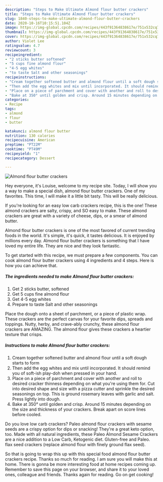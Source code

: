 ```yaml
---
description: "Steps to Make Ultimate Almond flour butter crackers"
title: "Steps to Make Ultimate Almond flour butter crackers"
slug: 1840-steps-to-make-ultimate-almond-flour-butter-crackers
date: 2020-10-16T10:15:51.104Z
image: https://img-global.cpcdn.com/recipes/443f91364838617e/751x532cq70/almond-flour-butter-crackers-recipe-main-photo.jpg
thumbnail: https://img-global.cpcdn.com/recipes/443f91364838617e/751x532cq70/almond-flour-butter-crackers-recipe-main-photo.jpg
cover: https://img-global.cpcdn.com/recipes/443f91364838617e/751x532cq70/almond-flour-butter-crackers-recipe-main-photo.jpg
author: Violet Lee
ratingvalue: 4.7
reviewcount: 3
recipeingredient:
- "2 sticks butter softened"
- "5 cups fine almond flour"
- "4-5 egg whites"
- "to taste Salt and other seasonings"
recipeinstructions:
- "Cream together softened butter and almond flour until a soft dough starts to form"
- "Then add the egg whites and mix until incorporated. It should remind you of soft-ish play-doh when pressed in your hand."
- "Place on a piece of parchment and cover with another and roll to desired cracker thinness depending on what you&#39;re using them for. Cut into desired shape and size with a pizza cutter and sprinkle the desired seasonings on top. This is ground rosemary leaves with garlic and salt. Press lightly into dough."
- "Bake at 350° until golden and crisp. Around 15 minutes depending on the size and thickness of your crackers. Break apart on score lines before cooled."
categories:
- Recipe
tags:
- almond
- flour
- butter

katakunci: almond flour butter 
nutrition: 130 calories
recipecuisine: American
preptime: "PT22M"
cooktime: "PT49M"
recipeyield: "1"
recipecategory: Dessert

---
```



![Almond flour butter crackers](https://img-global.cpcdn.com/recipes/443f91364838617e/751x532cq70/almond-flour-butter-crackers-recipe-main-photo.jpg)

Hey everyone, it's Louise, welcome to my recipe site. Today, I will show you a way to make a special dish, almond flour butter crackers. One of my favorites. This time, I will make it a little bit tasty. This will be really delicious.

If you&#39;re looking for an easy low carb crackers recipe, this is the one! These almond crackers are salty, crispy, and SO easy to make. These almond crackers are great with a variety of cheese, dips, or a smear of almond butter.

Almond flour butter crackers is one of the most favored of current trending foods in the world. It's simple, it's quick, it tastes delicious. It is enjoyed by millions every day. Almond flour butter crackers is something that I have loved my entire life. They are nice and they look fantastic.


To get started with this recipe, we must prepare a few components. You can cook almond flour butter crackers using 4 ingredients and 4 steps. Here is how you can achieve that.

<!--inarticleads1-->

##### The ingredients needed to make Almond flour butter crackers:

1. Get 2 sticks butter, softened
1. Get 5 cups fine almond flour
1. Get 4-5 egg whites
1. Prepare to taste Salt and other seasonings


Place the dough onto a sheet of parchment, or a piece of plastic wrap. These crackers are the perfect canvas for your favorite dips, spreads and toppings. Nutty, herby, and crave-ably crunchy, these almond flour crackers are AMAZING. The almond flour gives these crackers a heartier texture that crisps. 

<!--inarticleads2-->

##### Instructions to make Almond flour butter crackers:

1. Cream together softened butter and almond flour until a soft dough starts to form
1. Then add the egg whites and mix until incorporated. It should remind you of soft-ish play-doh when pressed in your hand.
1. Place on a piece of parchment and cover with another and roll to desired cracker thinness depending on what you&#39;re using them for. Cut into desired shape and size with a pizza cutter and sprinkle the desired seasonings on top. This is ground rosemary leaves with garlic and salt. Press lightly into dough.
1. Bake at 350° until golden and crisp. Around 15 minutes depending on the size and thickness of your crackers. Break apart on score lines before cooled.


Do you love low carb crackers? Paleo almond flour crackers with sesame seeds are a crispy option for dips or snacking! They&#39;re a great keto option, too. Made with all natural ingredients, these Paleo Almond Sesame Crackers are a nice addition to a Low Carb, Ketogenic diet. Gluten-free and Paleo. flax seed crackers (replace almond flour with finely ground flax seed). 

So that is going to wrap this up with this special food almond flour butter crackers recipe. Thanks so much for reading. I am sure you will make this at home. There is gonna be more interesting food at home recipes coming up. Remember to save this page on your browser, and share it to your loved ones, colleague and friends. Thanks again for reading. Go on get cooking!
